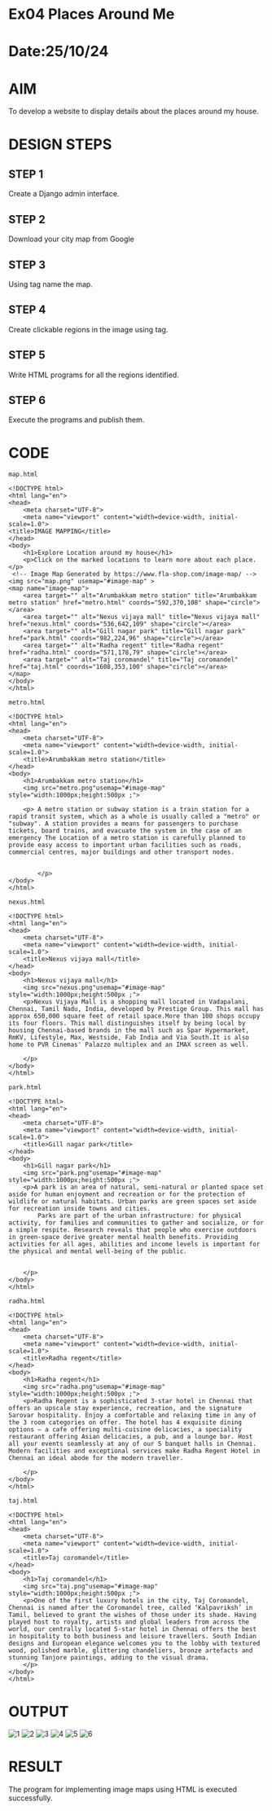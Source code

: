 # Ex04 Places Around Me
# Date:25/10/24
# AIM
To develop a website to display details about the places around my house.

# DESIGN STEPS
## STEP 1
Create a Django admin interface.

## STEP 2
Download your city map from Google

## STEP 3
Using <map> tag name the map.

## STEP 4
Create clickable regions in the image using <area> tag.

## STEP 5
Write HTML programs for all the regions identified.

## STEP 6
Execute the programs and publish them.

# CODE
```
map.html

<!DOCTYPE html>
<html lang="en">
<head>
    <meta charset="UTF-8">
    <meta name="viewport" content="width=device-width, initial-scale=1.0">
<title>IMAGE MAPPING</title>
</head>
<body>
    <h1>Explore Location around my house</h1>
    <p>Click on the marked locations to learn more about each place.</p>
 <!-- Image Map Generated by https://www.fla-shop.com/image-map/ -->
<img src="map.png" usemap="#image-map" >
<map name="image-map">
    <area target="" alt="Arumbakkam metro station" title="Arumbakkam metro station" href="metro.html" coords="592,370,108" shape="circle"></area>
    <area target="" alt="Nexus vijaya mall" title="Nexus vijaya mall" href="nexus.html" coords="536,642,109" shape="circle"></area>
    <area target="" alt="Gill nagar park" title="Gill nagar park" href="park.html" coords="982,224,96" shape="circle"></area>
    <area target="" alt="Radha regent" title="Radha regent" href="radha.html" coords="571,178,79" shape="circle"></area>
    <area target="" alt="Taj coromandel" title="Taj coromandel" href="taj.html" coords="1608,353,100" shape="circle"></area>
</map>
</body>
</html>

metro.html

<!DOCTYPE html>
<html lang="en">
<head>
    <meta charset="UTF-8">
    <meta name="viewport" content="width=device-width, initial-scale=1.0">
    <title>Arumbakkam metro station</title>
</head>
<body>
    <h1>Arumbakkam metro station</h1>
    <img src="metro.png"usemap="#image-map" style="width:1000px;height:500px ;">
   
    <p> A metro station or subway station is a train station for a rapid transit system, which as a whole is usually called a "metro" or "subway". A station provides a means for passengers to purchase tickets, board trains, and evacuate the system in the case of an emergency The Location of a metro station is carefully planned to provide easy access to important urban facilities such as roads, commercial centres, major buildings and other transport nodes.


        </p>
</body>
</html>

nexus.html

<!DOCTYPE html>
<html lang="en">
<head>
    <meta charset="UTF-8">
    <meta name="viewport" content="width=device-width, initial-scale=1.0">
    <title>Nexus vijaya mall</title>
</head>
<body>
    <h1>Nexus vijaya mall</h1>
    <img src="nexus.png"usemap="#image-map" style="width:1000px;height:500px ;">
    <p>Nexus Vijaya Mall is a shopping mall located in Vadapalani, Chennai, Tamil Nadu, India, developed by Prestige Group. This mall has approx 650,000 square feet of retail space.More than 100 shops occupy its four floors. This mall distinguishes itself by being local by housing Chennai-based brands in the mall such as Spar Hypermarket, RmKV, Lifestyle, Max, Westside, Fab India and Via South.It is also home to PVR Cinemas' Palazzo multiplex and an IMAX screen as well.

    </p>
</body>
</html>

park.html

<!DOCTYPE html>
<html lang="en">
<head>
    <meta charset="UTF-8">
    <meta name="viewport" content="width=device-width, initial-scale=1.0">
    <title>Gill nagar park</title>
</head>
<body>
    <h1>Gill nagar park</h1>
    <img src="park.png"usemap="#image-map" style="width:1000px;height:500px ;">
    <p>A park is an area of natural, semi-natural or planted space set aside for human enjoyment and recreation or for the protection of wildlife or natural habitats. Urban parks are green spaces set aside for recreation inside towns and cities. 
        Parks are part of the urban infrastructure: for physical activity, for families and communities to gather and socialize, or for a simple respite. Research reveals that people who exercise outdoors in green-space derive greater mental health benefits. Providing activities for all ages, abilities and income levels is important for the physical and mental well-being of the public.


    </p>
</body>
</html>

radha.html

<!DOCTYPE html>
<html lang="en">
<head>
    <meta charset="UTF-8">
    <meta name="viewport" content="width=device-width, initial-scale=1.0">
    <title>Radha regent</title>
</head>
<body>
    <h1>Radha regent</h1>
    <img src="radha.png"usemap="#image-map" style="width:1000px;height:500px ;">
    <p>Radha Regent is a sophisticated 3-star hotel in Chennai that offers an upscale stay experience, recreation, and the signature Sarovar hospitality. Enjoy a comfortable and relaxing time in any of the 3 room categories on offer. The hotel has 4 exquisite dining options — a cafe offering multi-cuisine delicacies, a speciality restaurant offering Asian delicacies, a pub, and a lounge bar. Host all your events seamlessly at any of our 5 banquet halls in Chennai. Modern facilities and exceptional services make Radha Regent Hotel in Chennai an ideal abode for the modern traveller.

    </p>
</body>
</html>

taj.html

<!DOCTYPE html>
<html lang="en">
<head>
    <meta charset="UTF-8">
    <meta name="viewport" content="width=device-width, initial-scale=1.0">
    <title>Taj coromandel</title>
</head>
<body>
    <h1>Taj coromandel</h1>
    <img src="taj.png"usemap="#image-map" style="width:1000px;height:500px ;">
    <p>One of the first luxury hotels in the city, Taj Coromandel, Chennai is named after the Coromandel tree, called ‘Kalpavriksh’ in Tamil, believed to grant the wishes of those under its shade. Having played host to royalty, artists and global leaders from across the world, our centrally located 5-star hotel in Chennai offers the best in hospitality to both business and leisure travellers. South Indian designs and European elegance welcomes you to the lobby with textured wood, polished marble, glittering chandeliers, bronze artefacts and stunning Tanjore paintings, adding to the visual drama.
    </p>
</body>
</html>
```

# OUTPUT
![1](https://github.com/user-attachments/assets/7643faae-00b5-449c-bbf4-49308a454175)
![2](https://github.com/user-attachments/assets/4adc80a1-66ae-4f2f-89bd-c58e738fa254)
![3](https://github.com/user-attachments/assets/fe629862-2443-42d8-a7b0-c8c5b5aa793d)
![4](https://github.com/user-attachments/assets/39225fff-d9fa-4d88-acc8-9ff49d6d0e6e)
![5](https://github.com/user-attachments/assets/17aa45c2-e301-4c23-9e5f-562b533ba03b)
![6](https://github.com/user-attachments/assets/b9a515b6-8420-4d6e-a5bf-c004fa7a39cc)

# RESULT
The program for implementing image maps using HTML is executed successfully.
